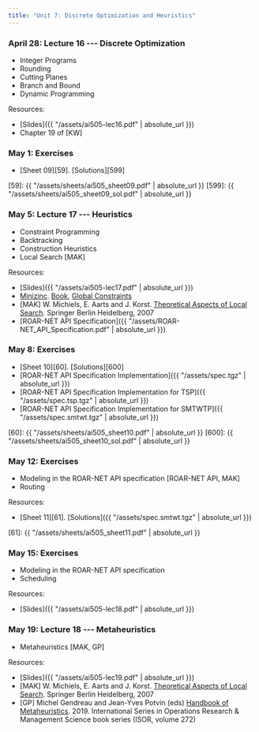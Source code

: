 ```yaml
---
title: "Unit 7: Discrete Optimization and Heuristics" 
---
```


### April 28: Lecture 16 --- Discrete Optimization

- Integer Programs
- Rounding
- Cutting Planes
- Branch and Bound
- Dynamic Programming


Resources:

- [Slides]({{ "/assets/ai505-lec16.pdf" | absolute_url }})
- Chapter 19 of [KW]


### May 1: Exercises

- [Sheet 09][59]. [Solutions][599]

[59]: {{ "/assets/sheets/ai505_sheet09.pdf" | absolute_url }}
[599]: {{ "/assets/sheets/ai505_sheet09_sol.pdf" | absolute_url }}

### May 5: Lecture 17 --- Heuristics

- Constraint Programming
- Backtracking 
- Construction Heuristics
- Local Search [MAK]

Resources:

- [Slides]({{ "/assets/ai505-lec17.pdf" | absolute_url }})
- [Minizinc](https://www.minizinc.org/).
  [Book](https://docs.minizinc.dev/_/downloads/en/stable/pdf/), [Global
  Constraints](https://docs.minizinc.dev/en/stable/lib-globals.html)
- [MAK] W. Michiels, E. Aarts and J. Korst. [Theoretical Aspects of Local
  Search](http://dx.doi.org/10.1007/978-3-540-35854-1). Springer Berlin
  Heidelberg, 2007
- [ROAR-NET API Specification]({{ "/assets/ROAR-NET_API_Specification.pdf" | absolute_url }})

### May 8: Exercises

- [Sheet 10][60]. [Solutions][600]
- [ROAR-NET API Specification Implementation]({{ "/assets/spec.tgz" | absolute_url }})
- [ROAR-NET API Specification Implementation for TSP]({{ "/assets/spec.tsp.tgz" | absolute_url }})
- [ROAR-NET API Specification Implementation for SMTWTP]({{ "/assets/spec.smtwt.tgz" | absolute_url }})

[60]: {{ "/assets/sheets/ai505_sheet10.pdf" | absolute_url }}
[600]: {{ "/assets/sheets/ai505_sheet10_sol.pdf" | absolute_url }}

### May 12: Exercises

- Modeling in the ROAR-NET API specification [ROAR-NET API, MAK]
- Routing

Resources:

- [Sheet 11][61]. [Solutions]({{ "/assets/spec.smtwt.tgz" | absolute_url }})


[61]: {{ "/assets/sheets/ai505_sheet11.pdf" | absolute_url }}

### May 15: Exercises

- Modeling in the ROAR-NET API specification
- Scheduling

Resources:

- [Slides]({{ "/assets/ai505-lec18.pdf" | absolute_url }})


### May 19: Lecture 18 --- Metaheuristics

- Metaheuristics [MAK, GP]

Resources:

- [Slides]({{ "/assets/ai505-lec19.pdf" | absolute_url }})
- [MAK] W. Michiels, E. Aarts and J. Korst. [Theoretical Aspects of Local
  Search](http://dx.doi.org/10.1007/978-3-540-35854-1). Springer Berlin
  Heidelberg, 2007
- [GP] Michel Gendreau and Jean-Yves Potvin (eds) [Handbook of
  Metaheuristics](https://doi-org.proxy1-bib.sdu.dk/10.1007/978-3-319-91086-4).
  2019. International Series in Operations Research & Management Science book
  series (ISOR, volume 272)

